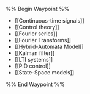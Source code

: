 %% Begin Waypoint %%
- [[Continuous-time signals]]
- [[Control theory]]
- [[Fourier series]]
- [[Fourier Transforms]]
- [[Hybrid-Automata Model]]
- [[Kalman filter]]
- [[LTI systems]]
- [[PID control]]
- [[State-Space models]]

%% End Waypoint %%